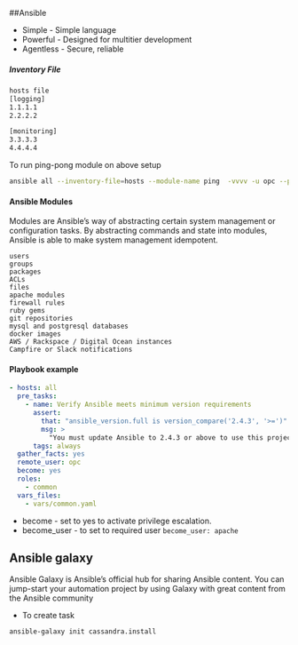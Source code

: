 ##Ansible

* Simple   - Simple language 
* Powerful - Designed for multitier development 
* Agentless - Secure, reliable

##### Inventory File
```bash
hosts file
[logging]
1.1.1.1
2.2.2.2

[monitoring]
3.3.3.3
4.4.4.4
```

To run ping-pong module on above setup
```bash
ansible all --inventory-file=hosts --module-name ping  -vvvv -u opc --private-key=~/.ssh/id_rsa
```

#### Ansible Modules
Modules are Ansible’s way of abstracting certain system management or configuration tasks.
By abstracting commands and state into modules, Ansible is able to make system management idempotent.

    users
    groups
    packages
    ACLs
    files
    apache modules
    firewall rules
    ruby gems
    git repositories
    mysql and postgresql databases
    docker images
    AWS / Rackspace / Digital Ocean instances
    Campfire or Slack notifications

#### Playbook example
```yaml
- hosts: all
  pre_tasks:
    - name: Verify Ansible meets minimum version requirements
      assert:
        that: "ansible_version.full is version_compare('2.4.3', '>=')"
        msg: >
          "You must update Ansible to 2.4.3 or above to use this project."
      tags: always
  gather_facts: yes
  remote_user: opc
  become: yes
  roles:
    - common
  vars_files:
    - vars/common.yaml
```

* become - set to yes to activate privilege escalation.
* become_user - to set to required user
   `become_user: apache`

## Ansible galaxy
  Ansible Galaxy is Ansible’s official hub for sharing Ansible content. You can jump-start your automation project by using Galaxy with great content from the Ansible community
  * To create task
  
  `ansible-galaxy init cassandra.install`